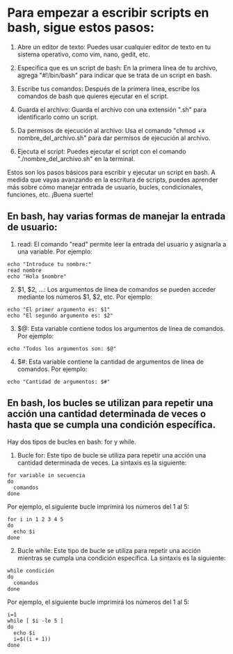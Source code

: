 # Para empezar a escribir scripts en bash, sigue estos pasos:

1) Abre un editor de texto: Puedes usar cualquier editor de texto en tu sistema operativo, como vim, nano, gedit, etc.

2) Especifica que es un script de bash: En la primera línea de tu archivo, agrega "#!/bin/bash" para indicar que se trata de un script en bash.

3) Escribe tus comandos: Después de la primera línea, escribe los comandos de bash que quieres ejecutar en el script.

4) Guarda el archivo: Guarda el archivo con una extensión ".sh" para identificarlo como un script.

5) Da permisos de ejecución al archivo: Usa el comando "chmod +x nombre_del_archivo.sh" para dar permisos de ejecución al archivo.

6) Ejecuta el script: Puedes ejecutar el script con el comando "./nombre_del_archivo.sh" en la terminal.

Estos son los pasos básicos para escribir y ejecutar un script en bash. A medida que vayas avanzando en la escritura de scripts, puedes aprender más sobre cómo manejar entrada de usuario, bucles, condicionales, funciones, etc. ¡Buena suerte!

## En bash, hay varias formas de manejar la entrada de usuario:

1) read: El comando "read" permite leer la entrada del usuario y asignarla a una variable. Por ejemplo:

```
echo "Introduce tu nombre:"
read nombre
echo "Hola $nombre"

```
2) $1, $2, ...: Los argumentos de línea de comandos se pueden acceder mediante los números $1, $2, etc. Por ejemplo:

```
echo "El primer argumento es: $1"
echo "El segundo argumento es: $2"

```
3) $@: Esta variable contiene todos los argumentos de línea de comandos. Por ejemplo:

```
echo "Todos los argumentos son: $@"

```
4) $#: Esta variable contiene la cantidad de argumentos de línea de comandos. Por ejemplo:


```
echo "Cantidad de argumentos: $#"

```
## En bash, los bucles se utilizan para repetir una acción una cantidad determinada de veces o hasta que se cumpla una condición específica. 
Hay dos tipos de bucles en bash: for y while.

1) Bucle for: Este tipo de bucle se utiliza para repetir una acción una cantidad determinada de veces. La sintaxis es la siguiente:

```
for variable in secuencia
do
  comandos
done
```

Por ejemplo, el siguiente bucle imprimirá los números del 1 al 5:

```
for i in 1 2 3 4 5
do
  echo $i
done

```

2) Bucle while: Este tipo de bucle se utiliza para repetir una acción mientras se cumpla una condición específica. La sintaxis es la siguiente:

```
while condición
do
  comandos
done

```
Por ejemplo, el siguiente bucle imprimirá los números del 1 al 5:

```
i=1
while [ $i -le 5 ]
do
  echo $i
  i=$((i + 1))
done
```

 



